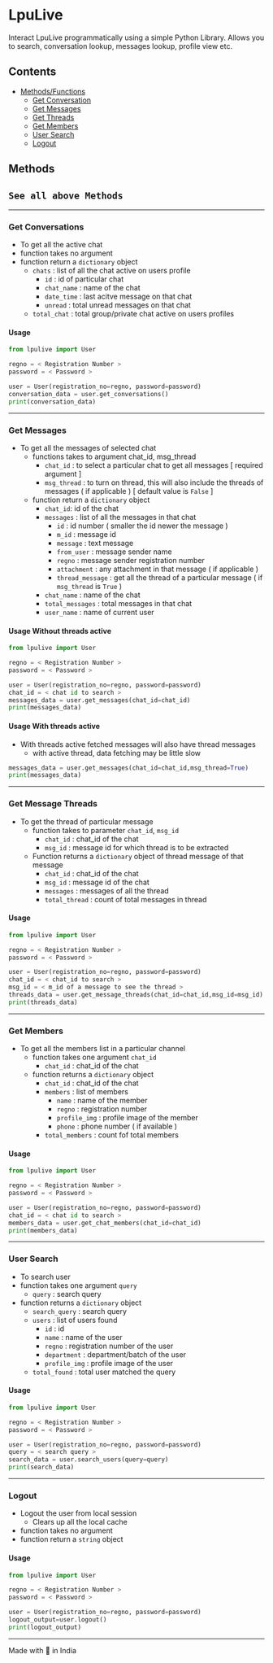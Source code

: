 # LpuLive

Interact LpuLive programmatically using a simple Python Library.
Allows you to search, conversation lookup, messages lookup, profile view etc.

## Contents

- [ Methods/Functions ](#Methods)
  - [ Get Conversation ](#get-conversations)
  - [ Get Messages ](#get-messages)
  - [ Get Threads ](#get-message-threads)
  - [ Get Members ](#get-members)
  - [ User Search ](#user-search)
  - [ Logout ](#logout)

## Methods

## `See all above Methods`

---

### Get Conversations

- To get all the active chat
- function takes no argument
- function return a `dictionary` object
  - `chats` : list of all the chat active on users profile
    - `id` : id of particular chat
    - `chat_name` : name of the chat
    - `date_time` : last acitve message on that chat
    - `unread` : total unread messages on that chat
  - `total_chat` : total group/private chat active on users profiles

#### Usage

```python
from lpulive import User

regno = < Registration Number >
password = < Password >

user = User(registration_no=regno, password=password)
conversation_data = user.get_conversations()
print(conversation_data)
```

---

### Get Messages

- To get all the messages of selected chat
  - functions takes to argument chat_id, msg_thread
    - `chat_id` : to select a particular chat to get all messages [ required argument ]
    - `msg_thread` : to turn on thread, this will also include the threads of messages ( if applicable ) [ default value is `False` ]
  - function return a `dictionary` object
    - `chat_id`: id of the chat
    - `messages` : list of all the messages in that chat
      - `id` : id number ( smaller the id newer the message )
      - `m_id` : message id
      - `message` : text message
      - `from_user` : message sender name
      - `regno` : message sender registration number
      - `attachment` : any attachment in that message ( if applicable )
      - `thread_message` : get all the thread of a particular message ( if `msg_thread` is `True` )
    - `chat_name` : name of the chat
    - `total_messages` : total messages in that chat
    - `user_name` : name of current user

#### Usage Without threads active

```python
from lpulive import User

regno = < Registration Number >
password = < Password >

user = User(registration_no=regno, password=password)
chat_id = < chat id to search >
messages_data = user.get_messages(chat_id=chat_id)
print(messages_data)
```

#### Usage With threads active

- With threads active fetched messages will also have thread messages
  - with active thread, data fetching may be little slow

```python
messages_data = user.get_messages(chat_id=chat_id,msg_thread=True)
print(messages_data)
```

---

### Get Message Threads

- To get the thread of particular message
  - function takes to parameter `chat_id`, `msg_id`
    - `chat_id` : chat_id of the chat
    - `msg_id` : message id for which thread is to be extracted
  - Function returns a `dictionary` object of thread message of that message
    - `chat_id` : chat_id of the chat
    - `msg_id` : message id of the chat
    - `messages` : messages of all the thread
    - `total_thread` : count of total messages in thread

#### Usage

```python
from lpulive import User

regno = < Registration Number >
password = < Password >

user = User(registration_no=regno, password=password)
chat_id = < chat_id to search >
msg_id = < m_id of a message to see the thread >
threads_data = user.get_message_threads(chat_id=chat_id,msg_id=msg_id)
print(threads_data)
```

---

### Get Members

- To get all the members list in a particular channel
  - function takes one argument `chat_id`
    - `chat_id` : chat_id of the chat
  - function returns a `dictionary` object
    - `chat_id` : chat_id of the chat
    - `members` : list of members
      - `name` : name of the member
      - `regno` : registration number
      - `profile_img` : profile image of the member
      - `phone` : phone number ( if available )
    - `total_members` : count fof total members

#### Usage

```python
from lpulive import User

regno = < Registration Number >
password = < Password >

user = User(registration_no=regno, password=password)
chat_id = < chat id to search >
members_data = user.get_chat_members(chat_id=chat_id)
print(members_data)
```

---

### User Search

- To search user
- function takes one argument `query`
  - `query` : search query
- function returns a `dictionary` object
  - `search_query` : search query
  - `users` : list of users found
    - `id` : id
    - `name` : name of the user
    - `regno` : registration number of the user
    - `department` : department/batch of the user
    - `profile_img` : profile image of the user
  - `total_found` : total user matched the query

#### Usage

```python
from lpulive import User

regno = < Registration Number >
password = < Password >

user = User(registration_no=regno, password=password)
query = < search query >
search_data = user.search_users(query=query)
print(search_data)
```

---

### Logout

- Logout the user from local session
  - Clears up all the local cache
- function takes no argument
- function return a `string` object

#### Usage

```python
from lpulive import User

regno = < Registration Number >
password = < Password >

user = User(registration_no=regno, password=password)
logout_output=user.logout()
print(logout_output)
```

---

Made with 💜 in India
